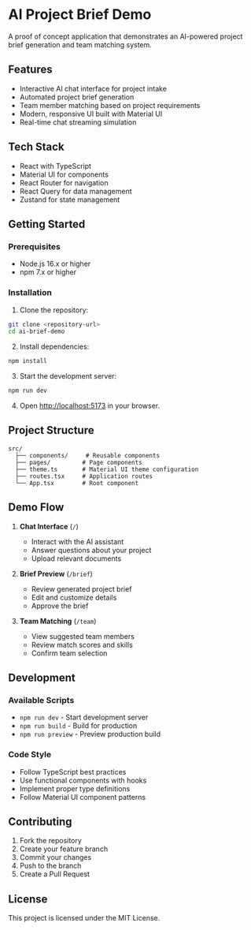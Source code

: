# AI Project Brief Demo

A proof of concept application that demonstrates an AI-powered project brief generation and team matching system.

## Features

- Interactive AI chat interface for project intake
- Automated project brief generation
- Team member matching based on project requirements
- Modern, responsive UI built with Material UI
- Real-time chat streaming simulation

## Tech Stack

- React with TypeScript
- Material UI for components
- React Router for navigation
- React Query for data management
- Zustand for state management

## Getting Started

### Prerequisites

- Node.js 16.x or higher
- npm 7.x or higher

### Installation

1. Clone the repository:
```bash
git clone <repository-url>
cd ai-brief-demo
```

2. Install dependencies:
```bash
npm install
```

3. Start the development server:
```bash
npm run dev
```

4. Open [http://localhost:5173](http://localhost:5173) in your browser.

## Project Structure

```
src/
  ├── components/     # Reusable components
  ├── pages/         # Page components
  ├── theme.ts       # Material UI theme configuration
  ├── routes.tsx     # Application routes
  └── App.tsx        # Root component
```

## Demo Flow

1. **Chat Interface** (`/`)
   - Interact with the AI assistant
   - Answer questions about your project
   - Upload relevant documents

2. **Brief Preview** (`/brief`)
   - Review generated project brief
   - Edit and customize details
   - Approve the brief

3. **Team Matching** (`/team`)
   - View suggested team members
   - Review match scores and skills
   - Confirm team selection

## Development

### Available Scripts

- `npm run dev` - Start development server
- `npm run build` - Build for production
- `npm run preview` - Preview production build

### Code Style

- Follow TypeScript best practices
- Use functional components with hooks
- Implement proper type definitions
- Follow Material UI component patterns

## Contributing

1. Fork the repository
2. Create your feature branch
3. Commit your changes
4. Push to the branch
5. Create a Pull Request

## License

This project is licensed under the MIT License.

